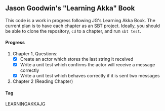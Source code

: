 Jason Goodwin's "Learning Akka" Book
---

This code is a work in progress following JG's Learning Akka Book. The current plan is to have each chapter as an SBT project. Ideally, you should be able to clone the repository, `cd` to a chapter, and run `sbt test`.

#### Progress
1. Chapter 1, Questions:
    - [x] Create an actor which stores the last string it received
    - [x] Write a unit test which confirms the actor will receive a message correctly
    - [x] Write a unit test which behaves correctly if it is sent two messages
2. Chapter 2 (Reading Chapter)


#### Tag
LEARNINGAKKAJG
